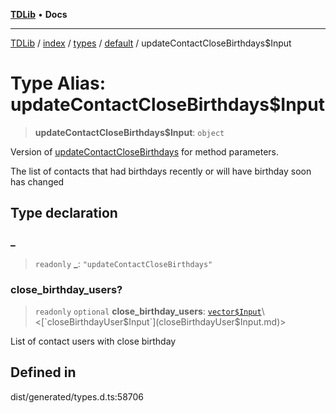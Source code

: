 [**TDLib**](../../../../../../README.md) • **Docs**

***

[TDLib](../../../../../../modules.md) / [index](../../../../../README.md) / [types](../../../README.md) / [default](../README.md) / updateContactCloseBirthdays$Input

# Type Alias: updateContactCloseBirthdays$Input

> **updateContactCloseBirthdays$Input**: `object`

Version of [updateContactCloseBirthdays](updateContactCloseBirthdays.md) for method parameters.

The list of contacts that had birthdays recently or will have birthday soon has changed

## Type declaration

### \_

> `readonly` **\_**: `"updateContactCloseBirthdays"`

### close\_birthday\_users?

> `readonly` `optional` **close\_birthday\_users**: [`vector$Input`](vector$Input.md)\<[`closeBirthdayUser$Input`](closeBirthdayUser$Input.md)\>

List of contact users with close birthday

## Defined in

dist/generated/types.d.ts:58706
